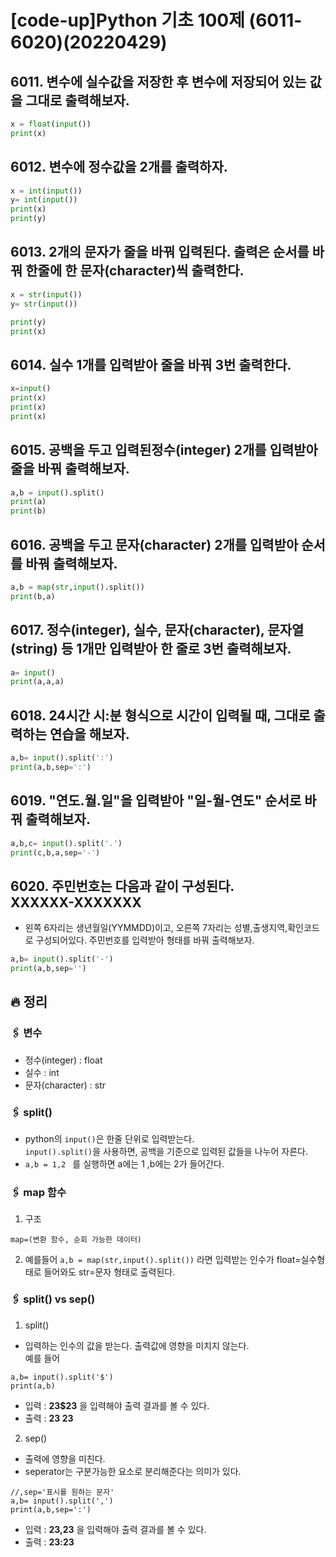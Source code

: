 # [code-up]Python 기초 100제 (6011-6020)(20220429)

## 6011. 변수에 실수값을 저장한 후 변수에 저장되어 있는 값을 그대로 출력해보자.

```python
x = float(input())
print(x)

```

## 6012. 변수에 정수값을 2개를 출력하자.

```python
x = int(input())
y= int(input())
print(x)
print(y)
```

## 6013. 2개의 문자가 줄을 바꿔 입력된다. 출력은 순서를 바꿔 한줄에 한 문자(character)씩 출력한다.

```python
x = str(input())
y= str(input())

print(y)
print(x)
```

## 6014. 실수 1개를 입력받아 줄을 바꿔 3번 출력한다.

```python
x=input()
print(x)
print(x)
print(x)
```

## 6015. 공백을 두고 입력된정수(integer) 2개를 입력받아 줄을 바꿔 출력해보자.

```python
a,b = input().split()
print(a)
print(b)
```

## 6016. 공백을 두고 문자(character) 2개를 입력받아 순서를 바꿔 출력해보자.

```python
a,b = map(str,input().split())
print(b,a)
```

## 6017. 정수(integer), 실수, 문자(character), 문자열(string) 등 1개만 입력받아 한 줄로 3번 출력해보자.

```python
a= input()
print(a,a,a)
```

## 6018. 24시간 시:분 형식으로 시간이 입력될 때, 그대로 출력하는 연습을 해보자.

```python
a,b= input().split(':')
print(a,b,sep=':')
```

## 6019. "연도.월.일"을 입력받아 "일-월-연도" 순서로 바꿔 출력해보자.

```python
a,b,c= input().split('.')
print(c,b,a,sep='-')
```

## 6020. 주민번호는 다음과 같이 구성된다.<br>XXXXXX-XXXXXXX

- 왼쪽 6자리는 생년월일(YYMMDD)이고, 오른쪽 7자리는 성별,출생지역,확인코드로 구성되어있다.
  주민번호를 입력받아 형태를 바꿔 출력해보자.

```python
a,b= input().split('-')
print(a,b,sep='')
```

## 🔥 정리

### 🖇 변수

- 정수(integer) : float
- 실수 : int
- 문자(character) : str

### 🖇 split()

- python의 `input()`은 한줄 단위로 입력받는다. <br> `input().split()`을 사용하면, 공백을 기준으로 입력된 값들을 나누어 자른다.
- `a,b = 1,2 ` 를 실행하면 a에는 1 ,b에는 2가 들어간다.

### 🖇 map 함수

1. 구조

```
map=(변환 함수, 순회 가능한 데이터)
```

2. 예를들어
   `a,b = map(str,input().split())`
   라면 입력받는 인수가 float=실수형태로 들어와도 str=문자 형태로 출력된다.

### 🖇 split() vs sep()

1. split()

- 입력하는 인수의 값을 받는다. 출력값에 영향을 미치지 않는다. <br>예를 들어

```
a,b= input().split('$')
print(a,b)
```

- 입력 : **23$23** 을 입력해야 출력 결과를 볼 수 있다.
- 출력 : **23 23**

2. sep()

- 출력에 영향을 미친다.
- seperator는 구분가능한 요소로 분리해준다는 의미가 있다.

```
//,sep='표시를 원하는 문자'
a,b= input().split(',')
print(a,b,sep=':')
```

- 입력 : **23,23** 을 입력해야 출력 결과를 볼 수 있다.
- 출력 : **23:23**
